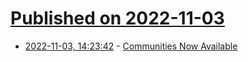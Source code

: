 # [Published on 2022-11-03](index.md)

* [2022-11-03, 14:23:42](https://news.ycombinator.com/item?id=33451464) - [Communities Now Available](https://blog.whatsapp.com/communities-now-available)
